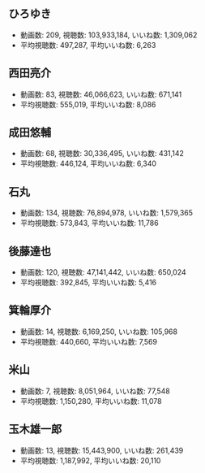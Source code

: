 ## ひろゆき

-   動画数: 209, 視聴数: 103,933,184, いいね数: 1,309,062
-   平均視聴数: 497,287, 平均いいね数: 6,263

## 西田亮介

-   動画数: 83, 視聴数: 46,066,623, いいね数: 671,141
-   平均視聴数: 555,019, 平均いいね数: 8,086

## 成田悠輔

-   動画数: 68, 視聴数: 30,336,495, いいね数: 431,142
-   平均視聴数: 446,124, 平均いいね数: 6,340

## 石丸

-   動画数: 134, 視聴数: 76,894,978, いいね数: 1,579,365
-   平均視聴数: 573,843, 平均いいね数: 11,786

## 後藤達也

-   動画数: 120, 視聴数: 47,141,442, いいね数: 650,024
-   平均視聴数: 392,845, 平均いいね数: 5,416

## 箕輪厚介

-   動画数: 14, 視聴数: 6,169,250, いいね数: 105,968
-   平均視聴数: 440,660, 平均いいね数: 7,569

## 米山

-   動画数: 7, 視聴数: 8,051,964, いいね数: 77,548
-   平均視聴数: 1,150,280, 平均いいね数: 11,078

## 玉木雄一郎

-   動画数: 13, 視聴数: 15,443,900, いいね数: 261,439
-   平均視聴数: 1,187,992, 平均いいね数: 20,110


